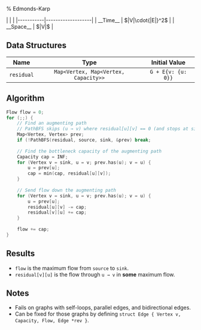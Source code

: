% Edmonds-Karp

<div class="no-stretch">
|           |                   |
|-----------|-------------------|
| __Time__  | $|V|\cdot{|E|}^2$ |
| __Space__ | $|V|$             |
</div>

## Data Structures
| Name       | Type                                 | Initial Value      |
|:----------:|:------------------------------------:|:------------------:|
| `residual` | `Map<Vertex, Map<Vertex, Capacity>>` | `G + E{v: {u: 0}}` |

## Algorithm
```c++
Flow flow = 0;
for (;;) {
    // Find an augmenting path
    // PathBFS skips (u → v) where residual[u][v] == 0 (and stops at sink)
    Map<Vertex, Vertex> prev;
    if (!PathBFS(residual, source, sink, &prev) break;
    
    // Find the bottleneck capacity of the augmenting path
    Capacity cap = INF;
    for (Vertex v = sink, u = v; prev.has(u); v = u) {
        u = prev[u];
        cap = min(cap, residual[u][v]);
    }
    
    // Send flow down the augmenting path
    for (Vertex v = sink, u = v; prev.has(u); v = u) {
        u = prev[u];
        residual[u][v] -= cap;
        residual[v][u] += cap;
    }
    
    flow += cap;
}
```

## Results
- `flow` is the maximum flow from `source` to `sink`.
- `residual[v][u]` is the flow through `u → v` in **some** maximum flow.

## Notes
- Fails on graphs with self-loops, parallel edges, and bidirectional edges.
- Can be fixed for those graphs by defining `struct Edge { Vertex v, Capacity, Flow, Edge *rev }`.
